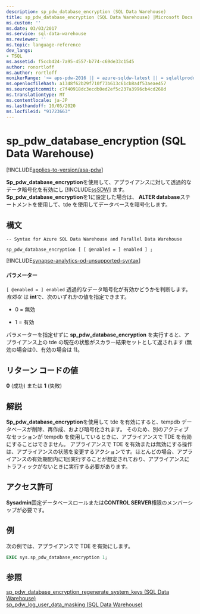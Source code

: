 ```yaml
---
description: sp_pdw_database_encryption (SQL Data Warehouse)
title: sp_pdw_database_encryption (SQL Data Warehouse) |Microsoft Docs
ms.custom: ''
ms.date: 03/03/2017
ms.service: sql-data-warehouse
ms.reviewer: ''
ms.topic: language-reference
dev_langs:
- TSQL
ms.assetid: f5ccb424-7a95-4557-b774-c69de33c1545
author: ronortloff
ms.author: rortloff
monikerRange: '>= aps-pdw-2016 || = azure-sqldw-latest || = sqlallproducts-allversions'
ms.openlocfilehash: a1348f62b29f710f73b613c61cb8a4f53aeae457
ms.sourcegitcommit: c7f40918dc3ecdb0ed2ef5c237a3996cb4cd268d
ms.translationtype: MT
ms.contentlocale: ja-JP
ms.lasthandoff: 10/05/2020
ms.locfileid: "91723663"
---
```

# <a name="sp_pdw_database_encryption-sql-data-warehouse"></a>sp_pdw_database_encryption (SQL Data Warehouse)
[!INCLUDE[applies-to-version/asa-pdw](../../includes/applies-to-version/asa-pdw.md)]

  **Sp_pdw_database_encryption**を使用して、アプライアンスに対して透過的なデータ暗号化を有効にし [!INCLUDE[ssSDW](../../includes/sssdw-md.md)] ます。 **Sp_pdw_database_encryption**を1に設定した場合は、 **ALTER database**ステートメントを使用して、tde を使用してデータベースを暗号化します。  
  
## <a name="syntax"></a>構文  
  
```syntaxsql  
-- Syntax for Azure SQL Data Warehouse and Parallel Data Warehouse  
  
sp_pdw_database_encryption [ [ @enabled = ] enabled ] ;  
```  

[!INCLUDE[synapse-analytics-od-unsupported-syntax](../../includes/synapse-analytics-od-unsupported-syntax.md)]

#### <a name="parameters"></a>パラメーター  
`[ @enabled = ] enabled` 透過的なデータ暗号化が有効かどうかを判断します。 *有効な* は **int**で、次のいずれかの値を指定できます。  
  
-   0 = 無効  
  
-   1 = 有効  
  
 パラメーターを指定せずに **sp_pdw_database_encryption** を実行すると、アプライアンス上の tde の現在の状態がスカラー結果セットとして返されます (無効の場合は0、有効の場合は 1)。  
  
## <a name="return-code-values"></a>リターン コードの値  
 **0** (成功) または **1** (失敗)  
  
## <a name="remarks"></a>解説  
 **Sp_pdw_database_encryption**を使用して tde を有効にすると、tempdb データベースが削除、再作成、および暗号化されます。 そのため、別のアクティブなセッションが tempdb を使用しているときに、アプライアンスで TDE を有効にすることはできません。 アプライアンスで TDE を有効または無効にする操作は、アプライアンスの状態を変更するアクションです。ほとんどの場合、アプライアンスの有効期間内に1回実行することが想定されており、アプライアンスにトラフィックがないときに実行する必要があります。  
  
## <a name="permissions"></a>アクセス許可  
 **Sysadmin**固定データベースロールまたは**CONTROL SERVER**権限のメンバーシップが必要です。  
  
## <a name="example"></a>例  
 次の例では、アプライアンスで TDE を有効にします。  
  
```sql  
EXEC sys.sp_pdw_database_encryption 1;  
```  
  
## <a name="see-also"></a>参照  
 [sp_pdw_database_encryption_regenerate_system_keys &#40;SQL Data Warehouse&#41;](../../relational-databases/system-stored-procedures/sp-pdw-database-encryption-regenerate-system-keys-sql-data-warehouse.md)   
 [sp_pdw_log_user_data_masking &#40;SQL Data Warehouse&#41;](../../relational-databases/system-stored-procedures/sp-pdw-log-user-data-masking-sql-data-warehouse.md)  
  
  
